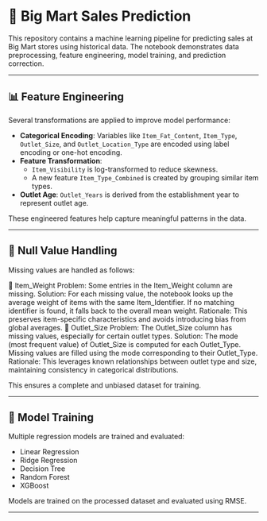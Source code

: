 # 🛒 Big Mart Sales Prediction

This repository contains a machine learning pipeline for predicting sales at Big Mart stores using historical data. The notebook demonstrates data preprocessing, feature engineering, model training, and prediction correction.

---

## 📊 Feature Engineering

Several transformations are applied to improve model performance:

- **Categorical Encoding**: Variables like `Item_Fat_Content`, `Item_Type`, `Outlet_Size`, and `Outlet_Location_Type` are encoded using label encoding or one-hot encoding.
- **Feature Transformation**:
  - `Item_Visibility` is log-transformed to reduce skewness.
  - A new feature `Item_Type_Combined` is created by grouping similar item types.
- **Outlet Age**: `Outlet_Years` is derived from the establishment year to represent outlet age.

These engineered features help capture meaningful patterns in the data.

---

## 🧹 Null Value Handling

Missing values are handled as follows:

🔸 Item_Weight
Problem: Some entries in the Item_Weight column are missing.
Solution:
For each missing value, the notebook looks up the average weight of items with the same Item_Identifier.
If no matching identifier is found, it falls back to the overall mean weight.
Rationale: This preserves item-specific characteristics and avoids introducing bias from global averages.
🔸 Outlet_Size
Problem: The Outlet_Size column has missing values, especially for certain outlet types.
Solution:
The mode (most frequent value) of Outlet_Size is computed for each Outlet_Type.
Missing values are filled using the mode corresponding to their Outlet_Type.
Rationale: This leverages known relationships between outlet type and size, maintaining consistency in categorical distributions.

This ensures a complete and unbiased dataset for training.

---

## 🤖 Model Training

Multiple regression models are trained and evaluated:

- Linear Regression
- Ridge Regression
- Decision Tree
- Random Forest
- XGBoost

Models are trained on the processed dataset and evaluated using RMSE.

---
